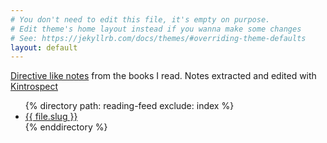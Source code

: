 ```yaml
---
# You don't need to edit this file, it's empty on purpose.
# Edit theme's home layout instead if you wanna make some changes
# See: https://jekyllrb.com/docs/themes/#overriding-theme-defaults
layout: default
---
```


<div class="home">
  <p><a href="https://sivers.org/2do">Directive like notes</a> from the books I read. Notes extracted and edited with <a href="https://kintrospect.com">Kintrospect</a></p>
  <ul class="">
    {% directory path: reading-feed exclude: index %}
    <li>
      <a href="{{ file.slug }}">{{ file.slug }}</a>
    </li>
    {% enddirectory %}
  </ul>
</div>
